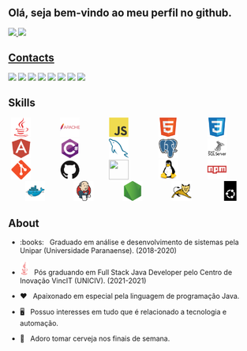 ## Olá, seja bem-vindo ao meu perfil no github.
 <div>
  <a href="https://github.com/juliosfro">
  <img height="180em" src="https://github-readme-stats.vercel.app/api?username=juliosfro&show_icons=true&theme=dracula&include_all_commits=true&count_private=true"/>
  <img height="180em" src="https://github-readme-stats.vercel.app/api/top-langs/?username=rafaballerini&layout=compact&langs_count=8&theme=dracula"/>
<div>

## Contacts  
  <div style="display: inline_block">
  <a href = "mailto: juliosfro@gmail.com"><img src="https://img.shields.io/badge/-Gmail-%23EA4335?style=for-the-badge&logo=gmail&logoColor=white" target="_blank"></a>
  <a href="https://www.linkedin.com/in/juliosfro" target="_blank"><img src="https://img.shields.io/badge/-LinkedIn-%230077B5?style=for-the-badge&logo=linkedin&logoColor=white" target="_blank"></a>
  <a href="https://www.youtube.com/channel/UCSzUVqVLFflM4zbk4EtlYcg" target="_blank"><img src="https://img.shields.io/badge/-Youtube-%23333?style=for-the-badge&logo=youtube&logoColor=white" target="_blank"></a>
  <a href="https://instagram.com/juliosfro" target="_blank"><img src="https://img.shields.io/badge/-Instagram-%23E4405F?style=for-the-badge&logo=instagram&logoColor=white" target="_blank"></a>
  <a href="https://www.facebook.com/juliosfro/" target="_blank"><img src="https://img.shields.io/badge/-Facebook-3b5998?style=for-the-badge&logo=facebook&logoColor=white" target="_blank"></a>
  <a href="https://twitter.com/juliosfro" target="_blank"><img src="https://img.shields.io/badge/Twitter-1DA1F2?style=for-the-badge&logo=twitter&logoColor=white" target="_blank"></a>
  <a href="https://t.me/juliosfro" target="_blank"><img src="https://img.shields.io/badge/Telegram-2CA5E0?style=for-the-badge&logo=telegram&logoColor=white" target="_blank"></a>
  <a href="http://lattes.cnpq.br/8481288894395960" target="_blank"><img src="https://img.shields.io/badge/Lattes-2CA5E0?style=for-the-badge&logo=lattes&logoColor=white" target="_blank"></a>
 </div>

## Skills
<p align="center">
    <img height="40" width="40" src="https://raw.githubusercontent.com/devicons/devicon/master/icons/java/java-plain.svg">
    &nbsp;&nbsp;&nbsp;&nbsp;&nbsp;&nbsp;&nbsp;&nbsp;&nbsp;&nbsp;&nbsp;&nbsp;&nbsp;
    <img height="40" width="40" src="https://raw.githubusercontent.com/devicons/devicon/master/icons/apache/apache-original-wordmark.svg">
    &nbsp;&nbsp;&nbsp;&nbsp;&nbsp;&nbsp;&nbsp;&nbsp;&nbsp;&nbsp;&nbsp;&nbsp;&nbsp;
    <img height="40" width="40" src="https://raw.githubusercontent.com/devicons/devicon/master/icons/javascript/javascript-original.svg">
    &nbsp;&nbsp;&nbsp;&nbsp;&nbsp;&nbsp;&nbsp;&nbsp;&nbsp;&nbsp;&nbsp;&nbsp;&nbsp;
    <img height="40" width="40" src="https://raw.githubusercontent.com/devicons/devicon/master/icons/html5/html5-original.svg">
    &nbsp;&nbsp;&nbsp;&nbsp;&nbsp;&nbsp;&nbsp;&nbsp;&nbsp;&nbsp;&nbsp;&nbsp;&nbsp;
    <img height="40" width="40" src="https://raw.githubusercontent.com/devicons/devicon/master/icons/css3/css3-original.svg">
    &nbsp;&nbsp;&nbsp;&nbsp;&nbsp;&nbsp;&nbsp;&nbsp;&nbsp;&nbsp;&nbsp;&nbsp;&nbsp;
    <img height="40" width="40" src="https://github.com/devicons/devicon/blob/master/icons/angularjs/angularjs-plain.svg">
    &nbsp;&nbsp;&nbsp;&nbsp;&nbsp;&nbsp;&nbsp;&nbsp;&nbsp;&nbsp;&nbsp;&nbsp;&nbsp;
    <img height="40" width="40" src="https://raw.githubusercontent.com/devicons/devicon/master/icons/csharp/csharp-original.svg">
    &nbsp;&nbsp;&nbsp;&nbsp;&nbsp;&nbsp;&nbsp;&nbsp;&nbsp;&nbsp;&nbsp;&nbsp;&nbsp;
    <img height="40" width="40" src="https://raw.githubusercontent.com/devicons/devicon/master/icons/mysql/mysql-original.svg">
    &nbsp;&nbsp;&nbsp;&nbsp;&nbsp;&nbsp;&nbsp;&nbsp;&nbsp;&nbsp;&nbsp;&nbsp;&nbsp;
    <img height="40" width="40" src="https://raw.githubusercontent.com/devicons/devicon/master/icons/postgresql/postgresql-original.svg">
    &nbsp;&nbsp;&nbsp;&nbsp;&nbsp;&nbsp;&nbsp;&nbsp;&nbsp;&nbsp;&nbsp;&nbsp;&nbsp;
    <img height="40" width="40" src="https://raw.githubusercontent.com/devicons/devicon/master/icons/microsoftsqlserver/microsoftsqlserver-plain-wordmark.svg">
    &nbsp;&nbsp;&nbsp;&nbsp;&nbsp;&nbsp;&nbsp;&nbsp;&nbsp;&nbsp;&nbsp;&nbsp;&nbsp
    <img height="40" width="40" src="https://raw.githubusercontent.com/devicons/devicon/master/icons/git/git-original.svg">
    &nbsp;&nbsp;&nbsp;&nbsp;&nbsp;&nbsp;&nbsp;&nbsp;&nbsp;&nbsp;&nbsp;&nbsp;&nbsp;
    <img height="40" width="40" src="https://raw.githubusercontent.com/devicons/devicon/master/icons/github/github-original.svg">
    &nbsp;&nbsp;&nbsp;&nbsp;&nbsp;&nbsp;&nbsp;&nbsp;&nbsp;&nbsp;&nbsp;&nbsp;&nbsp;
    <img height="40" width="40" src="https://www.vectorlogo.zone/logos/springio/springio-icon.svg">
    &nbsp;&nbsp;&nbsp;&nbsp;&nbsp;&nbsp;&nbsp;&nbsp;&nbsp;&nbsp;&nbsp;&nbsp;&nbsp;
    <img height="40" width="40" src="https://raw.githubusercontent.com/devicons/devicon/master/icons/linux/linux-original.svg">
    &nbsp;&nbsp;&nbsp;&nbsp;&nbsp;&nbsp;&nbsp;&nbsp;&nbsp;&nbsp;&nbsp;&nbsp;&nbsp;
    <img height="40" width="40" src="https://raw.githubusercontent.com/devicons/devicon/master/icons/npm/npm-original-wordmark.svg">
    &nbsp;&nbsp;&nbsp;&nbsp;&nbsp;&nbsp;&nbsp;&nbsp;&nbsp;&nbsp;&nbsp;&nbsp;&nbsp;
    <img height="40" width="40" src="https://raw.githubusercontent.com/devicons/devicon/master/icons/docker/docker-original.svg"> 
    &nbsp;&nbsp;&nbsp;&nbsp;&nbsp;&nbsp;&nbsp;&nbsp;&nbsp;&nbsp;&nbsp;&nbsp;&nbsp;
    <img height="40" width="40" src="https://raw.githubusercontent.com/devicons/devicon/master/icons/jenkins/jenkins-original.svg"> 
    &nbsp;&nbsp;&nbsp;&nbsp;&nbsp;&nbsp;&nbsp;&nbsp;&nbsp;&nbsp;&nbsp;&nbsp;&nbsp;
    <img height="40" width="40" src="https://raw.githubusercontent.com/devicons/devicon/master/icons/nodejs/nodejs-original.svg"> 
    &nbsp;&nbsp;&nbsp;&nbsp;&nbsp;&nbsp;&nbsp;&nbsp;&nbsp;&nbsp;&nbsp;&nbsp;&nbsp;
    <img height="40" width="40" src="https://raw.githubusercontent.com/devicons/devicon/master/icons/tomcat/tomcat-original.svg"> 
    &nbsp;&nbsp;&nbsp;&nbsp;&nbsp;&nbsp;&nbsp;&nbsp;&nbsp;&nbsp;&nbsp;&nbsp;&nbsp;
    <img height="40" width="40" src="https://raw.githubusercontent.com/devicons/devicon/master/icons/ubuntu/ubuntu-plain.svg"> 
</p>

## About

- <p> :books: &nbsp  Graduado em análise e desenvolvimento de sistemas pela Unipar (Universidade Paranaense). (2018-2020) </p>
- <p> <img height="27" width="17.0" src="https://raw.githubusercontent.com/devicons/devicon/master/icons/java/java-plain.svg"> &nbsp Pós graduando em Full Stack Java Developer pelo Centro de Inovação VincIT (UNICIV). (2021-2021) </p>
- <p> ❤️ &nbsp  Apaixonado em especial pela linguagem de programação Java. </p>
- <p> 🖥️ &nbsp  Possuo interesses em tudo que é relacionado a tecnologia e automação. </p>
- <p> 🍻 &nbsp  Adoro tomar cerveja nos finais de semana. </p>
